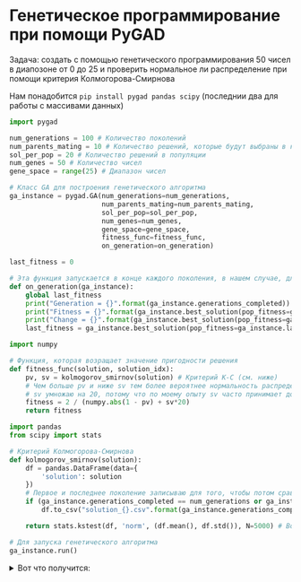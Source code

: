 # Генетическое программирование при помощи PyGAD

Задача: создать с помощью генетического программирования 50 чисел в диапозоне от 0 до 25 и проверить нормальное ли распределение при помощи критерия Колмогорова-Смирнова

Нам понадобится `pip install pygad pandas scipy` (последнии два для работы с массивами данных)

```python
import pygad

num_generations = 100 # Количество поколений
num_parents_mating = 10 # Количество решений, которые будут выбраны в качестве родителей
sol_per_pop = 20 # Количество решений в популяции
num_genes = 50 # Количество чисел
gene_space = range(25) # Диапазон чисел

# Класс GA для построения генетического алгоритма
ga_instance = pygad.GA(num_generations=num_generations,    
                       num_parents_mating=num_parents_mating,
                       sol_per_pop=sol_per_pop,
                       num_genes=num_genes,
                       gene_space=gene_space,
                       fitness_func=fitness_func,
                       on_generation=on_generation)
```
```python
last_fitness = 0

# Эта функция запускается в конце каждого поколения, в нашем случае, для того, чтобы узнать изменения между поколениями
def on_generation(ga_instance):
    global last_fitness
    print("Generation = {}".format(ga_instance.generations_completed))
    print("Fitness = {}".format(ga_instance.best_solution(pop_fitness=ga_instance.last_generation_fitness)[1]))
    print("Change = {}".format(ga_instance.best_solution(pop_fitness=ga_instance.last_generation_fitness)[1] - last_fitness))
    last_fitness = ga_instance.best_solution(pop_fitness=ga_instance.last_generation_fitness)[1]
```
```python
import numpy

# Функция, которая возращает значение пригодности решения
def fitness_func(solution, solution_idx):
    pv, sv = kolmogorov_smirnov(solution) # Критерий К-С (см. ниже)
    # Чем больше pv и ниже sv тем более вероятнее нормальность распределения
    # sv умножаю на 20, потому что по моему опыту sv часто принимает довольно маленькие значения, а 20 выявленно опытным путем
    fitness = 2 / (numpy.abs(1 - pv) + sv*20) 
    return fitness 
```
```python
import pandas
from scipy import stats

# Критерий Колмогорова-Смирнова
def kolmogorov_smirnov(solution):
    df = pandas.DataFrame(data={
        'solution': solution
    })
    # Первое и последнее поколение записываю для того, чтобы потом сравнить
    if (ga_instance.generations_completed == num_generations or ga_instance.generations_completed == 0):
        df.to_csv("solution_{}.csv".format(ga_instance.generations_completed))

    return stats.kstest(df, 'norm', (df.mean(), df.std()), N=5000) # Возвращает два значения: К-С-статитстика и Р-значение
```
```python 
# Для запуска генетического алгоритма
ga_instance.run()
```
<details><summary>Вот что получится:</summary><blockquote> 

Generation = 1

Fitness = 173.97205904998307

Change = 173.97205904998307

Generation = 2

Fitness = 173.97205904998307

Change = 0.0

Generation = 3

Fitness = 173.97205904998307

Change = 0.0

Generation = 4

Fitness = 207.90999501388512

Change = 33.93793596390205

Generation = 5

Fitness = 234.29747904754262

Change = 26.3874840336575

Generation = 6

Fitness = 234.29747904754262

Change = 0.0

Generation = 7

Fitness = 234.29747904754262

Change = 0.0

Generation = 8

Fitness = 234.29747904754262

Change = 0.0

Generation = 9

Fitness = 486.28438033295816

Change = 251.98690128541554

Generation = 10

Fitness = 486.28438033295816

Change = 0.0

Generation = 11

Fitness = 486.28438033295816

Change = 0.0

Generation = 12

Fitness = 486.28438033295816

Change = 0.0

Generation = 13

Fitness = 581.3454941334909

Change = 95.06111380053272

Generation = 14

Fitness = 588.1418764119002

Change = 6.796382278409283

Generation = 15

Fitness = 625.9091480027296

Change = 37.76727159082941

Generation = 16

Fitness = 659.4457633292234

Change = 33.5366153264938

Generation = 17

Fitness = 735.1817271873213

Change = 75.73596385809788

Generation = 18

Fitness = 735.1817271873213

Change = 0.0

Generation = 19

Fitness = 838.4842310379203

Change = 103.30250385059901

Generation = 20

Fitness = 3870.4022261665687

Change = 3031.9179951286483

Generation = 21

Fitness = 3870.4022261665687

Change = 0.0

Generation = 22

Fitness = 3870.4022261665687

Change = 0.0

Generation = 23

Fitness = 3870.4022261665687

Change = 0.0

Generation = 24

Fitness = 3870.4022261665687

Change = 0.0

Generation = 25

Fitness = 5769.722842928234

Change = 1899.3206167616654

Generation = 26

Fitness = 5769.722842928234

Change = 0.0

Generation = 27

Fitness = 5769.722842928234

Change = 0.0

Generation = 28

Fitness = 5769.722842928234

Change = 0.0

Generation = 29

Fitness = 5769.722842928234

Change = 0.0

Generation = 30

Fitness = 5769.722842928234

Change = 0.0

Generation = 31

Fitness = 5769.722842928234

Change = 0.0

Generation = 32

Fitness = 5769.722842928234

Change = 0.0

Generation = 33

Fitness = 5769.722842928234

Change = 0.0

Generation = 34

Fitness = 5769.722842928234

Change = 0.0

Generation = 35

Fitness = 5769.722842928234

Change = 0.0

Generation = 36

Fitness = 6478.477391884017

Change = 708.7545489557833

Generation = 37

Fitness = 6478.477391884017

Change = 0.0

Generation = 38

Fitness = 6478.477391884017

Change = 0.0

Generation = 39

Fitness = 6478.477391884017

Change = 0.0

Generation = 40

Fitness = 6478.477391884017

Change = 0.0

Generation = 41

Fitness = 6478.477391884017

Change = 0.0

Generation = 42

Fitness = 6478.477391884017

Change = 0.0

Generation = 43

Fitness = 6478.477391884017

Change = 0.0

Generation = 44

Fitness = 6478.477391884017

Change = 0.0

Generation = 45

Fitness = 6478.477391884017

Change = 0.0

Generation = 46

Fitness = 6478.477391884017

Change = 0.0

Generation = 47

Fitness = 6478.477391884017

Change = 0.0

Generation = 48

Fitness = 9972.01232198448

Change = 3493.5349301004635

Generation = 49

Fitness = 9972.01232198448

Change = 0.0

Generation = 50

Fitness = 9972.01232198448

Change = 0.0

Generation = 51

Fitness = 9972.01232198448

Change = 0.0

Generation = 52

Fitness = 9972.01232198448

Change = 0.0

Generation = 53

Fitness = 9972.01232198448

Change = 0.0

Generation = 54

Fitness = 9972.01232198448

Change = 0.0

Generation = 55

Fitness = 9972.01232198448

Change = 0.0

Generation = 56

Fitness = 9972.01232198448

Change = 0.0

Generation = 57

Fitness = 9972.01232198448

Change = 0.0

Generation = 58

Fitness = 9972.01232198448

Change = 0.0

Generation = 59

Fitness = 9972.01232198448


Change = 0.0

Generation = 60

Fitness = 10645.766581059212

Change = 673.7542590747307

Generation = 61

Fitness = 10645.766581059212

Change = 0.0

Generation = 62

Fitness = 10645.766581059212

Change = 0.0

Generation = 63


Fitness = 10645.766581059212

Change = 0.0

Generation = 64

Fitness = 14200.750243239136

Change = 3554.983662179924

Generation = 65

Fitness = 14200.750243239136

Change = 0.0

Generation = 66

Fitness = 14200.750243239136

Change = 0.0

Generation = 67

Fitness = 14200.750243239136

Change = 0.0


Generation = 68

Fitness = 14200.750243239136

Change = 0.0

Generation = 69

Fitness = 14200.750243239136

Change = 0.0

Generation = 70

Fitness = 14200.750243239136

Change = 0.0

Generation = 71

Fitness = 14200.750243239136

Change = 0.0

Generation = 72

Fitness = 14200.750243239136

Change = 0.0

Generation = 73

Fitness = 14200.750243239136

Change = 0.0

Generation = 74

Fitness = 14200.750243239136

Change = 0.0


Generation = 75

Fitness = 15786.507861151427

Change = 1585.7576179122916

Generation = 76

Fitness = 15786.507861151427

Change = 0.0

Generation = 77

Fitness = 15786.507861151427

Change = 0.0

Generation = 78

Fitness = 15786.507861151427

Change = 0.0

Generation = 79

Fitness = 27082.244692195585

Change = 11295.736831044158

Generation = 80

Fitness = 27082.244692195585

Change = 0.0

Generation = 81

Fitness = 27082.244692195585

Change = 0.0

Generation = 82

Fitness = 27082.244692195585

Change = 0.0

Generation = 83

Fitness = 27082.244692195585

Change = 0.0

Generation = 84

Fitness = 27082.244692195585

Change = 0.0

Generation = 85

Fitness = 27082.244692195585

Change = 0.0

Generation = 86

Fitness = 27082.244692195585

Change = 0.0

Generation = 87

Fitness = 27082.244692195585

Change = 0.0

Generation = 88

Fitness = 34286.45638458348

Change = 7204.211692387893

Generation = 89

Fitness = 34286.45638458348

Change = 0.0

Generation = 90

Fitness = 34286.45638458348

Change = 0.0

Generation = 91

Fitness = 37081.92334684217

Change = 2795.4669622586953

Generation = 92

Fitness = 38659.799502593814

Change = 1577.876155751641

Generation = 93

Fitness = 38659.799502593814

Change = 0.0

Generation = 94

Fitness = 38659.799502593814

Change = 0.0

Generation = 95

Fitness = 38659.799502593814

Change = 0.0

Generation = 96

Fitness = 38659.799502593814

Change = 0.0

Generation = 97

Fitness = 38659.799502593814

Change = 0.0

Generation = 98

Fitness = 38659.799502593814

Change = 0.0

Generation = 99

Fitness = 38659.799502593814

Change = 0.0

Generation = 100

Fitness = 38659.799502593814

Change = 0.0
</blockquote></details>
